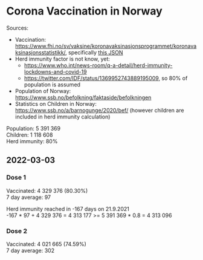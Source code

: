 # Corona Vaccination in Norway

Sources:

- Vaccination: <https://www.fhi.no/sv/vaksine/koronavaksinasjonsprogrammet/koronavaksinasjonsstatistikk/>, specifically [this JSON](https://www.fhi.no/api/chartdata/api/99119)
- Herd immunity factor is not know, yet:
  - <https://www.who.int/news-room/q-a-detail/herd-immunity-lockdowns-and-covid-19>
  - <https://twitter.com/IDF/status/1369952743889195009>, so 80% of population is assumed
- Population of Norway: <https://www.ssb.no/befolkning/faktaside/befolkningen>
- Statistics on Children in Norway: https://www.ssb.no/a/barnogunge/2020/bef/ (however children are included in herd immunity calculation)

Population: 5 391 369  
Children: 1 118 608  
Herd immunity: 80%  

## 2022-03-03

### Dose 1

Vaccinated: 4 329 376 (80.30%)  
7 day average: 97

Herd immunity reached in -167 days on 21.9.2021  
-167 * 97 + 4 329 376 = 4 313 177 >= 5 391 369 * 0.8 = 4 313 096

### Dose 2

Vaccinated: 4 021 665 (74.59%)  
7 day average: 302

